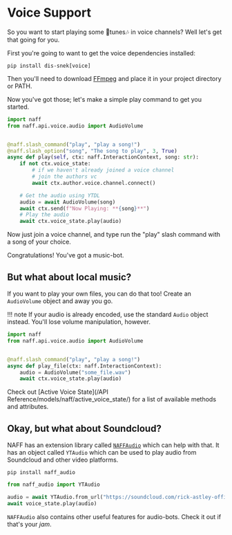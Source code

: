 # Voice Support

So you want to start playing some 🎵tunes🎶 in voice channels? Well let's get that going for you.

First you're going to want to get the voice dependencies installed:
```
pip install dis-snek[voice]
```

Then you'll need to download [FFmpeg](https://ffmpeg.org) and place it in your project directory or PATH.

Now you've got those; let's make a simple play command to get you started.

```python
import naff
from naff.api.voice.audio import AudioVolume


@naff.slash_command("play", "play a song!")
@naff.slash_option("song", "The song to play", 3, True)
async def play(self, ctx: naff.InteractionContext, song: str):
    if not ctx.voice_state:
        # if we haven't already joined a voice channel
        # join the authors vc
        await ctx.author.voice.channel.connect()

    # Get the audio using YTDL
    audio = await AudioVolume(song)
    await ctx.send(f"Now Playing: **{song}**")
    # Play the audio
    await ctx.voice_state.play(audio)
```

Now just join a voice channel, and type run the "play" slash command with a song of your choice.

Congratulations! You've got a music-bot.

## But what about local music?

If you want to play your own files, you can do that too! Create an `AudioVolume` object and away you go.

!!! note
    If your audio is already encoded, use the standard `Audio` object instead. You'll lose volume manipulation, however.

```python
import naff
from naff.api.voice.audio import AudioVolume


@naff.slash_command("play", "play a song!")
async def play_file(ctx: naff.InteractionContext):
    audio = AudioVolume("some_file.wav")
    await ctx.voice_state.play(audio)
```

Check out [Active Voice State](/API Reference/models/naff/active_voice_state/) for a list of available methods and attributes.

## Okay, but what about Soundcloud?

NAFF has an extension library called [`NAFFAudio`](https://github.com/NAFTeam/NAFF-Audio) which can help with that.
It has an object called `YTAudio` which can be used to play audio from Soundcloud and other video platforms.

```
pip install naff_audio
```

```python
from naff_audio import YTAudio

audio = await YTAudio.from_url("https://soundcloud.com/rick-astley-official/never-gonna-give-you-up-4")
await voice_state.play(audio)
```

`NAFFAudio` also contains other useful features for audio-bots. Check it out if that's your *jam*.

